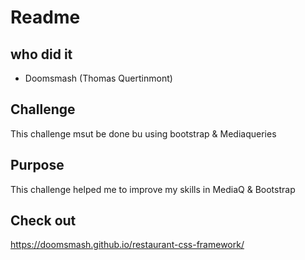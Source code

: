 # Readme

## who did it
* Doomsmash (Thomas Quertinmont)

## Challenge
This challenge msut be done bu using bootstrap & Mediaqueries

## Purpose
This challenge helped me to improve my skills in MediaQ & Bootstrap

## Check out
https://doomsmash.github.io/restaurant-css-framework/